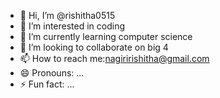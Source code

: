 - 👋 Hi, I’m @rishitha0515
- 👀 I’m interested in coding
- 🌱 I’m currently learning computer science
- 💞️ I’m looking to collaborate on big 4
- 📫 How to reach me:nagiririshitha@gmail.com
- 😄 Pronouns: ...
- ⚡ Fun fact: ...

<!---
rishitha0515/rishitha0515 is a ✨ special ✨ repository because its `README.md` (this file) appears on your GitHub profile.
You can click the Preview link to take a look at your changes.
--->

